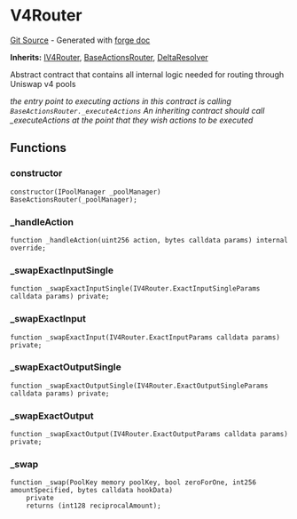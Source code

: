 # V4Router
[Git Source](https://github.com/uniswap/v4-periphery/blob/3f295d8435e4f776ea2daeb96ce1bc6d63f33fc7/src/V4Router.sol) - Generated with [forge doc](https://book.getfoundry.sh/reference/forge/forge-doc)

**Inherits:**
[IV4Router](contracts/v4/reference/periphery/interfaces/IV4Router.md), [BaseActionsRouter](contracts/v4/reference/periphery/base/BaseActionsRouter.md), [DeltaResolver](contracts/v4/reference/periphery/base/DeltaResolver.md)

Abstract contract that contains all internal logic needed for routing through Uniswap v4 pools

*the entry point to executing actions in this contract is calling `BaseActionsRouter._executeActions`
An inheriting contract should call _executeActions at the point that they wish actions to be executed*


## Functions
### constructor


```solidity
constructor(IPoolManager _poolManager) BaseActionsRouter(_poolManager);
```

### _handleAction


```solidity
function _handleAction(uint256 action, bytes calldata params) internal override;
```

### _swapExactInputSingle


```solidity
function _swapExactInputSingle(IV4Router.ExactInputSingleParams calldata params) private;
```

### _swapExactInput


```solidity
function _swapExactInput(IV4Router.ExactInputParams calldata params) private;
```

### _swapExactOutputSingle


```solidity
function _swapExactOutputSingle(IV4Router.ExactOutputSingleParams calldata params) private;
```

### _swapExactOutput


```solidity
function _swapExactOutput(IV4Router.ExactOutputParams calldata params) private;
```

### _swap


```solidity
function _swap(PoolKey memory poolKey, bool zeroForOne, int256 amountSpecified, bytes calldata hookData)
    private
    returns (int128 reciprocalAmount);
```

